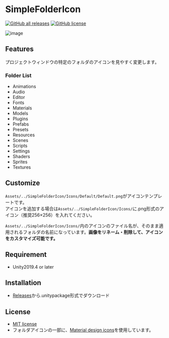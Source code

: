 # SimpleFolderIcon

[![GitHub all releases](https://img.shields.io/github/downloads/SeaeeesSan/SimpleFolderIcon/total)](https://github.com/SeaeeesSan/SimpleFolderIcon/releases)
[![GitHub license](https://img.shields.io/github/license/SeaeeesSan/SimpleFolderIcon)](https://github.com/SeaeeesSan/SimpleFolderIcon/blob/master/LICENSE)

![image](https://user-images.githubusercontent.com/68797964/132967661-a6aff48e-4605-417f-8f4c-367d9172ed0f.png)

## Features
 
プロジェクトウィンドウの特定のフォルダのアイコンを見やすく変更します。

### Folder List

- Animations
- Audio
- Editor
- Fonts
- Materials
- Models
- Plugins
- Prefabs
- Presets
- Resources
- Scenes
- Scripts
- Settings
- Shaders
- Sprites
- Textures

## Customize

`Assets/../SimpleFolderIcon/Icons/Default/Default.png`がアイコンテンプレートです。  
アイコンを追加する場合は`Assets/../SimpleFolderIcon/Icons/`に.png形式のアイコン（推奨256×256）を入れてください。

`Assets/../SimpleFolderIcon/Icons/`内のアイコンのファイル名が、そのまま適用されるフォルダの名前になっています。**画像をリネーム・削除して、アイコンをカスタマイズ可能です。**

## Requirement
 
- Unity2019.4 or later
 
## Installation
 
- [Releases](https://github.com/SeaeeesSan/SimpleFolderIcon/releases)から.unitypackage形式でダウンロード
 
## License
 
- [MIT license](https://github.com/SeaeeesSan/SimpleFolderIcon/blob/master/LICENSE)
- フォルダアイコンの一部に、[Material design icons](https://fonts.google.com/icons)を使用しています。
